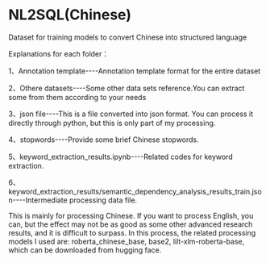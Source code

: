 # NL2SQL(Chinese)
Dataset for training models to convert Chinese into structured language

Explanations for each folder：

1、Annotation template----Annotation template format for the entire dataset

2、Othere datasets----Some other data sets reference.You can extract some from them according to your needs

3、json file----This is a file converted into json format. You can process it directly through python, but this is only part of my processing.

4、stopwords----Provide some brief Chinese stopwords.

5、keyword_extraction_results.ipynb----Related codes for keyword extraction.

6、keyword_extraction_results/semantic_dependency_analysis_results_train.json----Intermediate processing data file.

This is mainly for processing Chinese. If you want to process English, you can, but the effect may not be as good as some other advanced research results, and it is difficult to surpass. In this process, the related processing models I used are: roberta_chinese_base, base2, lilt-xlm-roberta-base, which can be downloaded from hugging face.
